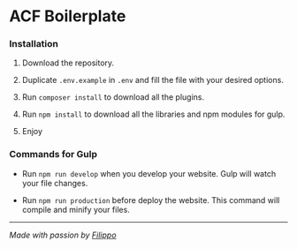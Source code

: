 # ACF Boilerplate

### Installation

1. Download the repository.

2. Duplicate `.env.example` in `.env` and fill the file with your desired options.

3. Run `composer install` to download all the plugins.

3. Run `npm install` to download all the libraries and npm modules for gulp.

4. Enjoy

### Commands for Gulp

- Run `npm run develop` when you develop your website. Gulp will watch your file changes.

- Run `npm run production` before deploy the website. This command will compile and minify your files.

---

*Made with passion by [Filippo](https://filippo.im)*